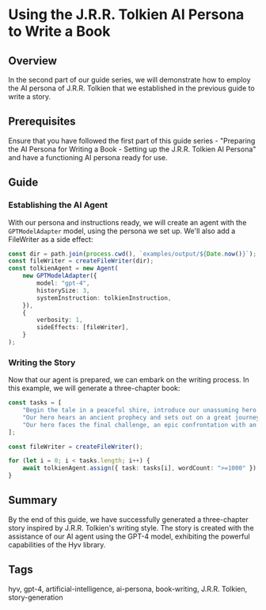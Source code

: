 # Using the J.R.R. Tolkien AI Persona to Write a Book

## Overview

In the second part of our guide series, we will demonstrate how to employ the AI persona of J.R.R.
Tolkien that we established in the previous guide to write a story.

## Prerequisites

Ensure that you have followed the first part of this guide series - "Preparing the AI Persona for
Writing a Book - Setting up the J.R.R. Tolkien AI Persona" and have a functioning AI persona ready
for use.

## Guide

### Establishing the AI Agent

With our persona and instructions ready, we will create an agent with the `GPTModelAdapter` model,
using the persona we set up. We'll also add a FileWriter as a side effect:

```typescript
const dir = path.join(process.cwd(), `examples/output/${Date.now()}`);
const fileWriter = createFileWriter(dir);
const tolkienAgent = new Agent(
    new GPTModelAdapter({
        model: "gpt-4",
        historySize: 3,
        systemInstruction: tolkienInstruction,
    }),
    {
        verbosity: 1,
        sideEffects: [fileWriter],
    }
);
```

### Writing the Story

Now that our agent is prepared, we can embark on the writing process. In this example, we will
generate a three-chapter book:

```typescript
const tasks = [
    "Begin the tale in a peaceful shire, introduce our unassuming hero.",
    "Our hero hears an ancient prophecy and sets out on a great journey.",
    "Our hero faces the final challenge, an epic confrontation with an ancient evil.",
];

const fileWriter = createFileWriter();

for (let i = 0; i < tasks.length; i++) {
    await tolkienAgent.assign({ task: tasks[i], wordCount: ">=1000" }).catch(console.error);
}
```

## Summary

By the end of this guide, we have successfully generated a three-chapter story inspired by J.R.R.
Tolkien's writing style. The story is created with the assistance of our AI agent using the GPT-4
model, exhibiting the powerful capabilities of the Hyv library.

## Tags

hyv, gpt-4, artificial-intelligence, ai-persona, book-writing, J.R.R. Tolkien, story-generation
